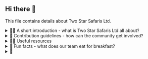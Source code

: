 ## Hi there 👋

This file contains details about Two Star Safaris Ltd.

<details>
  <summary>🙋‍♀️ A short introduction - what is Two Star Safaris Ltd all about?</summary>
  <br>
  Founded in 2006, Two Star Safaris is a leading indigenous safari company in Kenya. We specialize in budget camping safaris and luxury tented and lodge safaris, offering a wide range of options for discerning travelers. Whether you're interested in climbing Mt. Kenya or Kilimanjaro, observing African wildlife, or relaxing on a beach holiday, we're just an email away.
</details>

<details>
  <summary>🌈 Contribution guidelines - how can the community get involved?</summary>
  <br>
</details>

<details>
  <summary>👩‍💻 Useful resources </summary>
  <br>
  &mdash; <a href="https://twostarsafaris.com" target="_blank">Two Star Safaris Website</a>
</details>

<details>
  <summary>🍿 Fun facts - what does our team eat for breakfast?</summary>
  <br>
  - Basically, coffee ☕
</details>

<details>
  <summary>🧙 </summary>
  <br>
  Remember, you can do mighty things with the power of <a href="https://docs.github.com/github/writing-on-github/getting-started-with-writing-and-formatting-on-github/basic-writing-and-formatting-syntax" target="_blank">Markdown</a>
</details>

